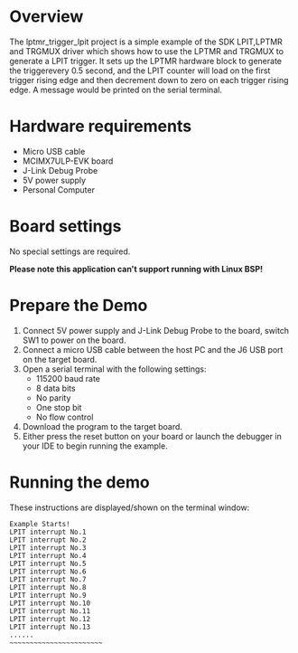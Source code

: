 Overview
========
The lptmr_trigger_lpit project is a simple example of the SDK LPIT,LPTMR and TRGMUX driver which shows how to 
use the LPTMR and TRGMUX to generate a LPIT trigger. It sets up the LPTMR hardware block to generate the triggerevery 0.5 second,
and the LPIT counter will load on the first trigger rising edge and then decrement down to zero on each trigger rising edge.
A message would be printed on the serial terminal.

Hardware requirements
=====================
- Micro USB cable
- MCIMX7ULP-EVK board
- J-Link Debug Probe
- 5V power supply
- Personal Computer

Board settings
============
No special settings are required.

**Please note this application can't support running with Linux BSP!**

Prepare the Demo
===============
1.  Connect 5V power supply and J-Link Debug Probe to the board, switch SW1 to power on the board.
2.  Connect a micro USB cable between the host PC and the J6 USB port on the target board.
3.  Open a serial terminal with the following settings:
    - 115200 baud rate
    - 8 data bits
    - No parity
    - One stop bit
    - No flow control
4.  Download the program to the target board.
5.  Either press the reset button on your board or launch the debugger in your IDE to begin running the example.

Running the demo
================
These instructions are displayed/shown on the terminal window:
~~~~~~~~~~~~~~~~~~~~~~~~
Example Starts!
LPIT interrupt No.1 
LPIT interrupt No.2 
LPIT interrupt No.3 
LPIT interrupt No.4 
LPIT interrupt No.5 
LPIT interrupt No.6 
LPIT interrupt No.7 
LPIT interrupt No.8 
LPIT interrupt No.9 
LPIT interrupt No.10 
LPIT interrupt No.11 
LPIT interrupt No.12 
LPIT interrupt No.13 
......
~~~~~~~~~~~~~~~~~~~~~~~
